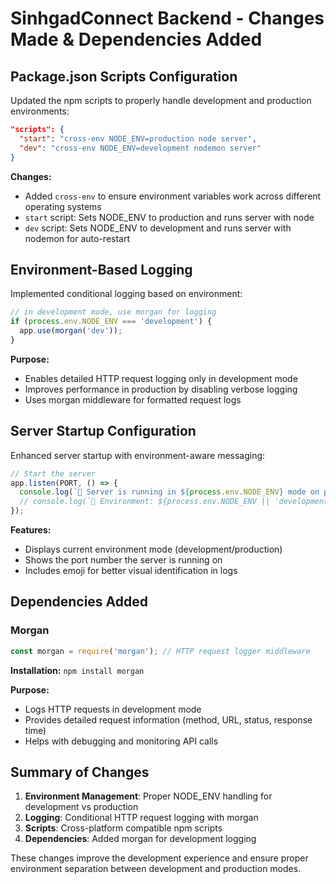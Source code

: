 # SinhgadConnect Backend - Changes Made & Dependencies Added

## Package.json Scripts Configuration

Updated the npm scripts to properly handle development and production environments:

```json
"scripts": {
  "start": "cross-env NODE_ENV=production node server",
  "dev": "cross-env NODE_ENV=development nodemon server"
}
```

**Changes:**
- Added `cross-env` to ensure environment variables work across different operating systems
- `start` script: Sets NODE_ENV to production and runs server with node
- `dev` script: Sets NODE_ENV to development and runs server with nodemon for auto-restart

## Environment-Based Logging

Implemented conditional logging based on environment:

```javascript
// in development mode, use morgan for logging
if (process.env.NODE_ENV === 'development') {
  app.use(morgan('dev'));
}
```

**Purpose:**
- Enables detailed HTTP request logging only in development mode
- Improves performance in production by disabling verbose logging
- Uses morgan middleware for formatted request logs

## Server Startup Configuration

Enhanced server startup with environment-aware messaging:

```javascript
// Start the server
app.listen(PORT, () => {
  console.log(`🚀 Server is running in ${process.env.NODE_ENV} mode on port ${PORT}`);
  // console.log(`📱 Environment: ${process.env.NODE_ENV || 'development'}`);
});
```

**Features:**
- Displays current environment mode (development/production)
- Shows the port number the server is running on
- Includes emoji for better visual identification in logs

## Dependencies Added

### Morgan
```javascript
const morgan = require('morgan'); // HTTP request logger middleware
```

**Installation:** `npm install morgan`

**Purpose:**
- Logs HTTP requests in development mode
- Provides detailed request information (method, URL, status, response time)
- Helps with debugging and monitoring API calls

## Summary of Changes

1. **Environment Management**: Proper NODE_ENV handling for development vs production
2. **Logging**: Conditional HTTP request logging with morgan
3. **Scripts**: Cross-platform compatible npm scripts
4. **Dependencies**: Added morgan for development logging

These changes improve the development experience and ensure proper environment separation between development and production modes.
